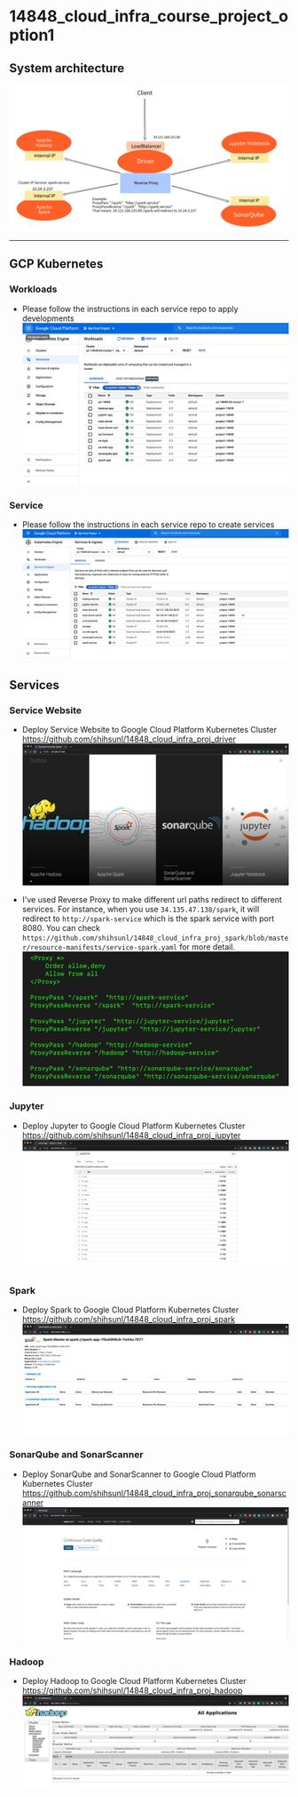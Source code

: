 # 14848_cloud_infra_course_project_option1

## System architecture
![System architecture](screenshot/system_architecture.png)

-------

## GCP Kubernetes
### Workloads
- Please follow the instructions in each service repo to apply developments
![workloads](screenshot/workloads.png)

### Service
- Please follow the instructions in each service repo to create services
![service](screenshot/service.png)

## Services
### Service Website
- Deploy Service Website to Google Cloud Platform Kubernetes Cluster
https://github.com/shihsunl/14848_cloud_infra_proj_driver
![website](screenshot/website.png)

- I've used Reverse Proxy to make different url paths redirect to different services. For instance, when you use `34.135.47.138/spark`, it will redirect to `http://spark-service` which is the spark service with port 8080. You can check `https://github.com/shihsunl/14848_cloud_infra_proj_spark/blob/master/resource-manifests/service-spark.yaml` for more detail.
![reverse_proxy](screenshot/reverse_proxy.png)

### Jupyter
- Deploy Jupyter to Google Cloud Platform Kubernetes Cluster
https://github.com/shihsunl/14848_cloud_infra_proj_jupyter
![jupyter](screenshot/jupyter.png)

### Spark
- Deploy Spark to Google Cloud Platform Kubernetes Cluster
https://github.com/shihsunl/14848_cloud_infra_proj_spark
![spark](screenshot/spark.png)

### SonarQube and SonarScanner
- Deploy SonarQube and SonarScanner to Google Cloud Platform Kubernetes Cluster
https://github.com/shihsunl/14848_cloud_infra_proj_sonarqube_sonarscanner
![sonarqube](screenshot/sonarqube.png)

### Hadoop
- Deploy Hadoop to Google Cloud Platform Kubernetes Cluster
https://github.com/shihsunl/14848_cloud_infra_proj_hadoop
![hadoop](screenshot/hadoop.png)
